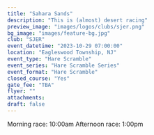 ```yaml
---
title: "Sahara Sands"
description: "This is (almost) desert racing"
preview_image: "images/logos/clubs/sjer.png"
bg_image: "images/feature-bg.jpg"
club: "SJER"
event_datetime: "2023-10-29 07:00:00"
location: "Eagleswood Township, NJ"
event_type: "Hare Scramble"
event_series: "Hare Scramble Series"
event_format: "Hare Scramble"
closed_course: "Yes"
gate_fee: "TBA"
flyer: ""
attachments:
draft: false
---
```


Morning race: 10:00am
Afternoon race: 1:00pm